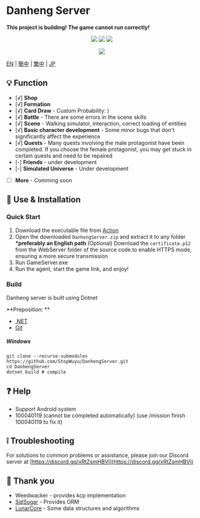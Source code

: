 # Danheng Server

**__This project is building! The game cannot run correctly!__**

<p align="center">
<a href="https://visualstudio.com"><img src="https://img.shields.io/badge/Visual%20Studio-000000.svg?style=for-the-badge&logo=visual-studio&logoColor=white" /></a>
<a href="https://dotnet.microsoft.com/"><img src="https://img.shields.io/badge/.NET-000000.svg?style=for-the-badge&logo=.NET&logoColor=white" /></a>
<a href="https://www.gnu.org/"><img src="https://img.shields.io/badge/GNU-000000.svg?style=for-the-badge&logo=GNU&logoColor=white" /></a>
</p>
<p align="center">
  <a href="https://discord.gg/xRtZsmHBVj"><img src="https://img.shields.io/badge/Discord%20Server-000000.svg?style=for-the-badge&logo=Discord&logoColor=white" /></a>
</p>

[EN](../README.md) | [簡中](README_zh-CN.md) | [繁中](README_zh-CN.md) | [JP](README_ja-JP.md)

## 💡 Function

- [√] **Shop**
- [√] **Formation**
- [√] **Card Draw** - Custom Probability: )
- [√] **Battle** - There are some errors in the scene skills
- [√] **Scene** - Walking simulator, interaction, correct loading of entities
- [√] **Basic character development** - Some minor bugs that don't significantly affect the experience
- [√] **Quests** - Many quests involving the male protagonist have been completed. If you choose the female protagonist, you may get stuck in certain quests and need to be repaired
- [-] **Friends** - under development
- [-] **Simulated Universe** - Under development

- [ ] **More**  - Comming soon

## 🍗 Use & Installation

### Quick Start

1. Download the executable file from [Action](https://github.com/StopWuyu/DanhengServer/actions)
2. Open the downloaded `DanhengServer.zip` and extract it to any folder __*preferably an English path__
   (Optional) Download the `certificate.p12` from the WebServer folder of the source code to enable HTTPS mode, ensuring a more secure transmission
3. Run GameServer.exe
4. Run the agent, start the game link, and enjoy!

### Build

Danheng server is built using Dotnet

**Preposition: **

- [.NET](https://dotnet.microsoft.com/)
- [Git](https://git-scm.com/downloads)

##### Windows

```shell
git clone --recurse-submodules https://github.com/StopWuyu/DanhengServer.git
cd DanhengServer
dotnet build # compile
```

## ❓ Help

- Support Android system
- 100040119 (cannot be completed automatically) (use /mission finish 100040119 to fix it)

## ❕️ Troubleshooting

For solutions to common problems or assistance, please join our Discord server at [https://discord.gg/xRtZsmHBVj](https://discord.gg/xRtZsmHBVj)

## 🙌 Thank you

- Weedwacker - provides kcp implementation
- [SqlSugar](https://github.com/donet5/SqlSugar) - Provides ORM
- [LunarCore](https://github.com/Melledy/LunarCore) - Some data structures and algorithms
